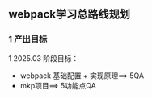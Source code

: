 ## webpack学习总路线规划

### 1 产出目标

1 2025.03 阶段目标：
  - webpack 基础配置 + 实现原理==> 5QA
  - mkp项目==> 5功能点QA








